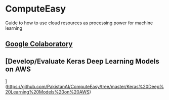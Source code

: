 # ComputeEasy
Guide to how to use cloud resources as processing power for machine learning

## [Google Colaboratory](https://github.com/zaynkorai/copower/tree/master/Colaboratory)
## [Develop/Evaluate Keras Deep Learning Models on AWS
](https://github.com/PakistanAI/ComputeEasy/tree/master/Keras%20Deep%20Learning%20Models%20on%20AWS)
